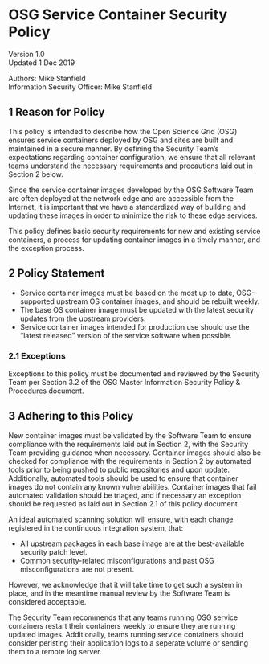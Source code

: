 **OSG Service Container Security Policy**
========================================================================

Version 1.0  
Updated 1 Dec 2019

Authors: Mike Stanfield  
Information Security Officer: Mike Stanfield

## 1 Reason for Policy

This policy is intended to describe how the Open Science Grid (OSG) ensures service containers deployed by OSG and sites are built and maintained in a secure manner. By defining the Security Team’s expectations regarding container configuration, we ensure that all relevant teams understand the necessary requirements and precautions laid out in Section 2 below. 

Since the service container images developed by the OSG Software Team are often deployed at the network edge and are accessible from the Internet, it is important that we have a standardized way of building and updating these images in order to minimize the risk to these edge services. 

This policy defines basic security requirements for new and existing service containers, a process for updating container images in a timely manner, and the exception process.

## 2 Policy Statement

* Service container images must be based on the most up to date, OSG-supported upstream OS container images, and should be rebuilt weekly.
* The base OS container image must be updated with the latest security updates from the upstream providers.
* Service container images intended for production use should use the “latest released” version of the service software when possible.

### 2.1 Exceptions

Exceptions to this policy must be documented and reviewed by the Security Team per Section 3.2 of the OSG Master Information Security Policy & Procedures document.

## 3 Adhering to this Policy

New container images must be validated by the Software Team to ensure compliance with the requirements laid out in Section 2, with the Security Team providing guidance when necessary. Container images should also be checked for compliance with the requirements in Section 2 by automated tools prior to being pushed to public repositories and upon update. Additionally, automated tools should be used to ensure that container images do not contain any known vulnerabilities. Container images that fail automated validation should be triaged, and if necessary an exception should be requested as laid out in Section 2.1 of this policy document.

An ideal automated scanning solution will ensure, with each change registered in the continuous integration system, that:

* All upstream packages in each base image are at the best-available security patch level.
* Common security-related misconfigurations and past OSG misconfigurations are not present.

However, we acknowledge that it will take time to get such a system in place, and in the meantime manual review by the Software Team is considered acceptable.

The Security Team recommends that any teams running OSG service containers restart their containers weekly to ensure they are running updated images. Additionally, teams running service containers should consider peristing their application logs to a seperate volume or sending them to a remote log server.